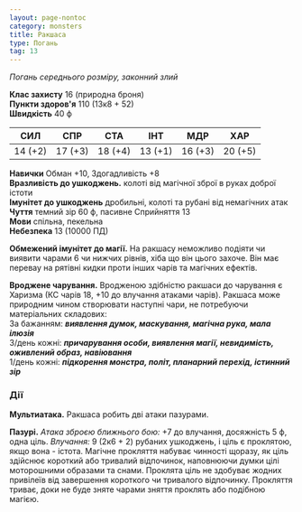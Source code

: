 ```yaml
---
layout: page-nontoc
category: monsters
title: Ракшаса
type: Погань
tag: 13
---
```


_Погань середнього розміру, законний злий_

**Клас захисту** 16 (природна броня)    
**Пункти здоров'я** 110 (13к8 + 52)    
**Швидкість** 40 ф

| СИЛ     | СПР     | СТА     | ІНТ     | МДР     | ХАР     |
| ------- | ------- | ------- | ------- | ------- | ------- |
| 14 (+2) | 17 (+3) | 18 (+4) | 13 (+1) | 16 (+3) | 20 (+5) |

**Навички** Обман +10, Здогадливість +8    
**Вразливість до ушкоджень.** колоті від магічної зброї в руках доброї істоти    
**Імунітет до ушкоджень** дробильні, колоті та рубані від немагічних атак    
**Чуття** темний зір 60 ф, пасивне Сприйняття 13    
**Мови** спільна, пекельна    
**Небезпека** 13 (10000 ПД)

**Обмежений імунітет до магії.** На ракшасу неможливо подіяти чи виявити чарами 6 чи нижчих рівнів, хіба що він цього захоче. Він має перевау на рятівні кидки проти інших чарів та магічних ефектів.  

**Вроджене чарування.** Вродженою здібністю ракшаси до чарування є Харизма (КС чарів 18, +10 до влучання атаками чарів). Ракшаса може природним чином створювати наступні чари, не потребуючи матеріальних складових:    
За бажанням: **_виявлення думок, маскування, магічна рука, мала ілюзія_**    
3/день кожні: **_причарування особи, виявлення магії, невидимість, оживлений образ, навіювання_**    
1/день кожні: **_підкорення монстра, політ, планарний перехід, істинний зір_**

### Дії
**Мультиатака.** Ракшаса робить дві атаки пазурами.    

**Пазурі.** _Атака зброєю ближнього бою:_ +7 до влучання, досяжність 5 ф, одна ціль. _Влучання:_ 9 (2к6 + 2) рубаних ушкоджень, і ціль є проклятою, якщо вона - істота. Магічне прокляття набуває чинності щоразу, як ціль здійснює короткий або тривалий відпочинок, наповнюючи думки цілі моторошними образами та снами. Проклята ціль не здобуває жодних привілеїв від завершення короткого чи тривалого відпочинку. Прокляття триває, доки не буде зняте чарами зняття проклять або подібною магією.
